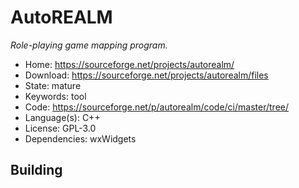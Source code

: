 # AutoREALM

_Role-playing game mapping program._

- Home: https://sourceforge.net/projects/autorealm/
- Download: https://sourceforge.net/projects/autorealm/files
- State: mature
- Keywords: tool
- Code: https://sourceforge.net/p/autorealm/code/ci/master/tree/
- Language(s): C++
- License: GPL-3.0
- Dependencies: wxWidgets

## Building


